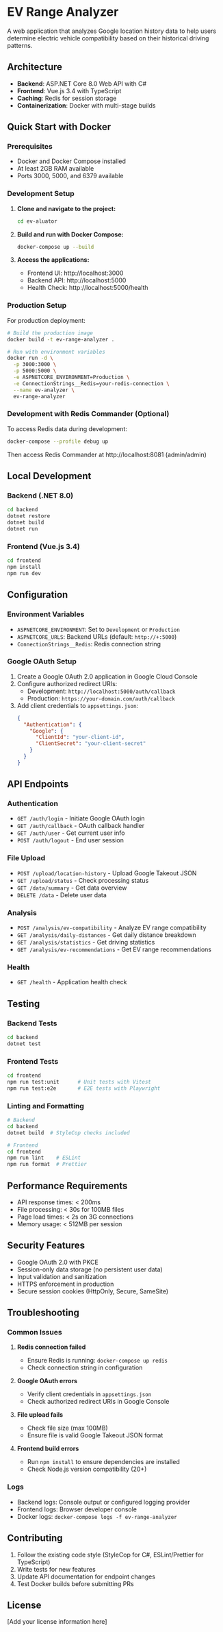 # EV Range Analyzer

A web application that analyzes Google location history data to help users determine electric vehicle compatibility based on their historical driving patterns.

## Architecture

- **Backend**: ASP.NET Core 8.0 Web API with C#
- **Frontend**: Vue.js 3.4 with TypeScript
- **Caching**: Redis for session storage
- **Containerization**: Docker with multi-stage builds

## Quick Start with Docker

### Prerequisites

- Docker and Docker Compose installed
- At least 2GB RAM available
- Ports 3000, 5000, and 6379 available

### Development Setup

1. **Clone and navigate to the project:**
   ```bash
   cd ev-aluator
   ```

2. **Build and run with Docker Compose:**
   ```bash
   docker-compose up --build
   ```

3. **Access the applications:**
   - Frontend UI: http://localhost:3000
   - Backend API: http://localhost:5000
   - Health Check: http://localhost:5000/health

### Production Setup

For production deployment:

```bash
# Build the production image
docker build -t ev-range-analyzer .

# Run with environment variables
docker run -d \
  -p 3000:3000 \
  -p 5000:5000 \
  -e ASPNETCORE_ENVIRONMENT=Production \
  -e ConnectionStrings__Redis=your-redis-connection \
  --name ev-analyzer \
  ev-range-analyzer
```

### Development with Redis Commander (Optional)

To access Redis data during development:

```bash
docker-compose --profile debug up
```

Then access Redis Commander at http://localhost:8081 (admin/admin)

## Local Development

### Backend (.NET 8.0)

```bash
cd backend
dotnet restore
dotnet build
dotnet run
```

### Frontend (Vue.js 3.4)

```bash
cd frontend
npm install
npm run dev
```

## Configuration

### Environment Variables

- `ASPNETCORE_ENVIRONMENT`: Set to `Development` or `Production`
- `ASPNETCORE_URLS`: Backend URLs (default: `http://+:5000`)
- `ConnectionStrings__Redis`: Redis connection string

### Google OAuth Setup

1. Create a Google OAuth 2.0 application in Google Cloud Console
2. Configure authorized redirect URIs:
   - Development: `http://localhost:5000/auth/callback`
   - Production: `https://your-domain.com/auth/callback`
3. Add client credentials to `appsettings.json`:
   ```json
   {
     "Authentication": {
       "Google": {
         "ClientId": "your-client-id",
         "ClientSecret": "your-client-secret"
       }
     }
   }
   ```

## API Endpoints

### Authentication
- `GET /auth/login` - Initiate Google OAuth login
- `GET /auth/callback` - OAuth callback handler
- `GET /auth/user` - Get current user info
- `POST /auth/logout` - End user session

### File Upload
- `POST /upload/location-history` - Upload Google Takeout JSON
- `GET /upload/status` - Check processing status
- `GET /data/summary` - Get data overview
- `DELETE /data` - Delete user data

### Analysis
- `POST /analysis/ev-compatibility` - Analyze EV range compatibility
- `GET /analysis/daily-distances` - Get daily distance breakdown
- `GET /analysis/statistics` - Get driving statistics
- `GET /analysis/ev-recommendations` - Get EV range recommendations

### Health
- `GET /health` - Application health check

## Testing

### Backend Tests
```bash
cd backend
dotnet test
```

### Frontend Tests
```bash
cd frontend
npm run test:unit      # Unit tests with Vitest
npm run test:e2e       # E2E tests with Playwright
```

### Linting and Formatting
```bash
# Backend
cd backend
dotnet build  # StyleCop checks included

# Frontend
cd frontend
npm run lint    # ESLint
npm run format  # Prettier
```

## Performance Requirements

- API response times: < 200ms
- File processing: < 30s for 100MB files
- Page load times: < 2s on 3G connections
- Memory usage: < 512MB per session

## Security Features

- Google OAuth 2.0 with PKCE
- Session-only data storage (no persistent user data)
- Input validation and sanitization
- HTTPS enforcement in production
- Secure session cookies (HttpOnly, Secure, SameSite)

## Troubleshooting

### Common Issues

1. **Redis connection failed**
   - Ensure Redis is running: `docker-compose up redis`
   - Check connection string in configuration

2. **Google OAuth errors**
   - Verify client credentials in `appsettings.json`
   - Check authorized redirect URIs in Google Console

3. **File upload fails**
   - Check file size (max 100MB)
   - Ensure file is valid Google Takeout JSON format

4. **Frontend build errors**
   - Run `npm install` to ensure dependencies are installed
   - Check Node.js version compatibility (20+)

### Logs

- Backend logs: Console output or configured logging provider
- Frontend logs: Browser developer console
- Docker logs: `docker-compose logs -f ev-range-analyzer`

## Contributing

1. Follow the existing code style (StyleCop for C#, ESLint/Prettier for TypeScript)
2. Write tests for new features
3. Update API documentation for endpoint changes
4. Test Docker builds before submitting PRs

## License

[Add your license information here]